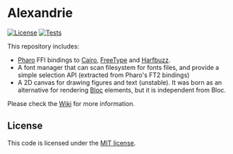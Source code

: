 # Alexandrie

[![License](https://img.shields.io/github/license/pharo-graphics/Alexandrie.svg)](./LICENSE)
[![Tests](https://github.com/pharo-graphics/Alexandrie/actions/workflows/test.yml/badge.svg)](https://github.com/pharo-graphics/Alexandrie/actions/workflows/test.yml)

This repository includes:
- [Pharo](https://pharo.org/) FFI bindings to [Cairo](https://www.cairographics.org), [FreeType](https://freetype.org/) and [Harfbuzz](https://harfbuzz.github.io/).
- A font manager that can scan filesystem for fonts files, and provide a simple selection API (extracted from Pharo's FT2 bindings)
- A 2D canvas for drawing figures and text (unstable). It was born as an alternative for rendering [Bloc](https://github.com/pharo-graphics/Bloc) elements, but it is independent from Bloc.

Please check the [Wiki](../../wiki) for more information.

## License

This code is licensed under the [MIT license](./LICENSE).
